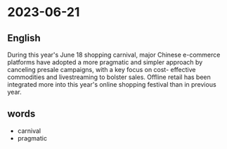 # 2023-06-21

## English
During this year's June 18 shopping
carnival, major Chinese e-commerce
platforms have adopted a more pragmatic
and simpler approach by canceling presale
campaigns, with a key focus on cost-
effective commodities and livestreaming to
bolster sales. Offline retail has been
integrated more into this year's online
shopping festival than in previous year.

## words
* carnival
* pragmatic
